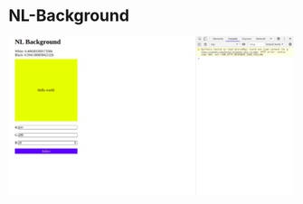 # NL-Background

![alt tag](https://github.com/thepetruha/NL-Background/blob/main/%D0%A1%D0%BD%D0%B8%D0%BC%D0%BE%D0%BA%20%D1%8D%D0%BA%D1%80%D0%B0%D0%BD%D0%B0%20%D0%BE%D1%82%202020-10-24%2019-17-51.png?raw=true "Описание будет тут")
